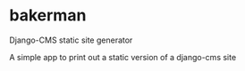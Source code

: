 bakerman
========

Django-CMS static site generator

A simple app to print out a static version of a django-cms site